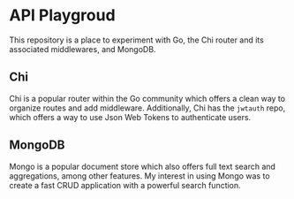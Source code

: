 # API Playgroud
This repository is a place to experiment with Go, the Chi router and its associated middlewares, and MongoDB.

## Chi
Chi is a popular router within the Go community which offers a clean way to organize routes and add middleware. Additionally, Chi
has the `jwtauth` repo, which offers a way to use Json Web Tokens to authenticate users.

## MongoDB 
Mongo is a popular document store which also offers full text search and aggregations, among other features. My interest in using Mongo
was to create a fast CRUD application with a powerful search function. 

